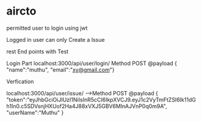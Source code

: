 # aircto
permitted user to login using jwt 

Logged in user can only Create a Issue 


rest End points with Test 

Login Part
localhost:3000/api/user/login/ Method POST
@payload
{
	"name":"muthu",
	"email":"xy@gmail.com"}

Verfication

localhost:3000/api/user/issue/  -->Method POST
@payload
{
	"token":"eyJhbGciOiJIUzI1NiIsInR5cCI6IkpXVCJ9.eyJ1c2VyTmFtZSI6Ik11dGh1In0.c5SDVsnjHXUof2Ha4J88xVXJ5GBV6MlnAJVnP0q0m9A",
	"userName":"Muthu"
}


